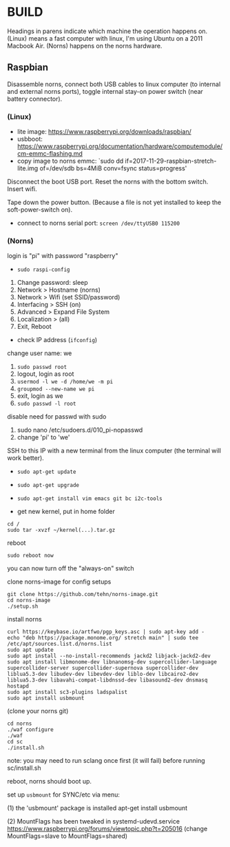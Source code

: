 # BUILD

Headings in parens indicate which machine the operation happens on. (Linux) means a fast computer with linux, I'm using Ubuntu on a 2011 Macbook Air. (Norns) happens on the norns hardware.

## Raspbian

Disassemble norns, connect both USB cables to linux computer (to internal and external norns ports), toggle internal stay-on power switch (near battery connector).

### (Linux)

* lite image: https://www.raspberrypi.org/downloads/raspbian/
* usbboot: https://www.raspberrypi.org/documentation/hardware/computemodule/cm-emmc-flashing.md
* copy image to norns emmc: `sudo dd if=2017-11-29-raspbian-stretch-lite.img of=/dev/sdb bs=4MiB conv=fsync status=progress'

Disconnect the boot USB port. Reset the norns with the bottom switch. Insert wifi.

Tape down the power button. (Because a file is not yet installed to keep the soft-power-switch on).

* connect to norns serial port: `screen /dev/ttyUSB0 115200`

### (Norns)

login is "pi" with password "raspberry"

* `sudo raspi-config`

1. Change password: sleep
2. Network > Hostname (norns)
3. Network > Wifi (set SSID/password)
4. Interfacing > SSH (on)
5. Advanced > Expand File System
6. Localization > (all)
7. Exit, Reboot

* check IP address (`ifconfig`)



change user name: we

1. `sudo passwd root`
2. logout, login as root
3. `usermod -l we -d /home/we -m pi`
4. `groupmod --new-name we pi`
5. exit, login as we
6. `sudo passwd -l root`

disable need for passwd with sudo

1. sudo nano /etc/sudoers.d/010_pi-nopasswd
2. change 'pi' to 'we'

SSH to this IP with a new terminal from the linux computer (the terminal will work better).

* `sudo apt-get update`
* `sudo apt-get upgrade`
* `sudo apt-get install vim emacs git bc i2c-tools`

* get new kernel, put in home folder

```
cd /
sudo tar -xvzf ~/kernel(...).tar.gz
```

reboot

`sudo reboot now`

you can now turn off the "always-on" switch

clone norns-image for config setups

```
git clone https://github.com/tehn/norns-image.git 
cd norns-image
./setup.sh
```

install norns

```
curl https://keybase.io/artfwo/pgp_keys.asc | sudo apt-key add -
echo "deb https://package.monome.org/ stretch main" | sudo tee /etc/apt/sources.list.d/norns.list
sudo apt update
sudo apt install --no-install-recommends jackd2 libjack-jackd2-dev
sudo apt install libmonome-dev libnanomsg-dev supercollider-language supercollider-server supercollider-supernova supercollider-dev liblua5.3-dev libudev-dev libevdev-dev liblo-dev libcairo2-dev liblua5.3-dev libavahi-compat-libdnssd-dev libasound2-dev dnsmasq hostapd
sudo apt install sc3-plugins ladspalist
sudo apt install usbmount
```

(clone your norns git)

```
cd norns
./waf configure
./waf
cd sc
./install.sh
``` 

note: you may need to run sclang once first (it will fail) before running sc/install.sh

reboot, norns should boot up.


set up `usbmount` for SYNC/etc via menu:

   (1) the 'usbmount' package is installed
       apt-get install usbmount

   (2) MountFlags has been tweaked in systemd-udevd.service
       https://www.raspberrypi.org/forums/viewtopic.php?t=205016
       (change MountFlags=slave to MountFlags=shared)
